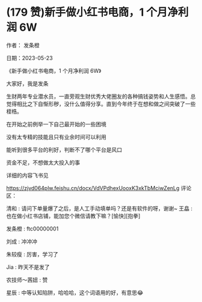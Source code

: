 
# (179 赞)新手做小红书电商，1 个月净利润 6W

作者：  发条橙

日期：2023-05-23

《新手做小红书电商，1 个月净利润 6W》

大家好，我是发条

生财两年专业潜水员，一直旁观生财优秀大佬圈友的各种搞钱姿势和人生感悟。总觉得相比之下自惭形秽，没什么值得分享。直到今年终于在想和做之间突破了一些桎梏。

在开始之前例举一下自己最开始的一些困境

没有太专精的技能且只有业余时间可以利用

能听到很多平台的利好，判断不了哪个平台是风口

资金不足，不想做太大投入的事

详细的内容飞书见

https://zjvd064plw.feishu.cn/docx/VdVPdhexUooxK3xkTbMciwZenLg 评论区：

清和 : 请问下单量爆了之后，是人工手动填单吗？还是有软件的呀，谢谢~ 王皛 : 也在做小红书店铺，能加您个微信请教下嘛？[愉快][抱拳]

发条橙 : ftc00000001

刘成 : 冲冲冲

朱较瘦 : 厉害，学习了

Jia : 昨天不是发了

农技师～茜妞 : 赞

星辰 : 中等认知陷阱，哈哈哈，这个词语用的好，有意思😂
